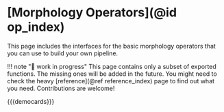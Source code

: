 # [Morphology Operators](@id op_index)

This page includes the interfaces for the basic morphology operators that you can use to
build your own pipeline.

!!! note "🚧 work in progress"
    This page contains only a subset of exported functions. The missing ones will be added in the
    future. You might need to check the heavy [reference](@ref reference_index) page to find out
    what you need. Contributions are welcome!

{{{democards}}}
